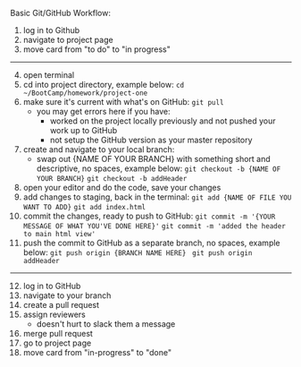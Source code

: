 Basic Git/GitHub Workflow:
1. log in to Github
2. navigate to project page
3. move card from "to do" to "in progress"
---
4. open terminal
5. cd into project directory, example below:
    ``` cd ~/BootCamp/homework/project-one ```
6. make sure it's current with what's on GitHub:
    ``` git pull ```
    * you may get errors here if you have:
        * worked on the project locally previously and not pushed your work up to GitHub
        * not setup the GitHub version as your master repository
7. create and navigate to your local branch:
    * swap out {NAME OF YOUR BRANCH} with something short and descriptive, no spaces, example below:
    ``` git checkout -b {NAME OF YOUR BRANCH} ```
    ``` git checkout -b addHeader ```
8. open your editor and do the code, save your changes
9. add changes to staging, back in the terminal:
    ``` git add {NAME OF FILE YOU WANT TO ADD} ```
    ``` git add index.html ```
10. commit the changes, ready to push to GitHub:
    ``` git commit -m '{YOUR MESSAGE OF WHAT YOU'VE DONE HERE}' ```
    ``` git commit -m 'added the header to main html view' ```
11. push the commit to GitHub as a separate branch, no spaces, example below:
    ``` git push origin {BRANCH NAME HERE} ```
    ``` git push origin addHeader```
---
12. log in to GitHub
13. navigate to your branch
14. create a pull request
15. assign reviewers
    * doesn't hurt to slack them a message
16. merge pull request
17. go to project page
18. move card from "in-progress" to "done"

